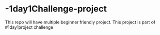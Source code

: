 # -1day1Challenge-project
This repo will have multiple  beginner friendly project. This project is part of #1day1project challenge
